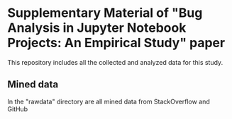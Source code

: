 # Supplementary Material of "Bug Analysis in Jupyter Notebook Projects: An Empirical Study" paper

This repository includes all the collected and analyzed data for this study.

## Mined data
In the "rawdata" directory are all mined data from StackOverflow and GitHub
